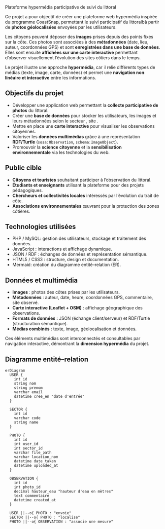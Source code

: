 Plateforme hypermédia participative de suivi du littoral
 
Ce projet a pour objectif de créer une plateforme web hypermédia inspirée du programme CoastSnap, permettant le suivi participatif du littoralbà partir de **photos géolocalisées** envoyées par les utilisateurs.

Les citoyens peuvent déposer des **images** prises depuis des points fixes sur la côte. Ces photos sont associées à des **métadonnées** (date, lieu, auteur, coordonnées GPS) et sont **enregistrées dans une base de données**.  
Elles sont ensuite **affichées sur une carte interactive**  permettant d’observer visuellement l’évolution des sites côtiers dans le temps.

Le projet illustre une approche **hypermédia**, car il relie différents types de médias (texte, image, carte, données) et permet une **navigation non linéaire et interactive** entre les informations.



##  Objectifs du projet
- Développer une application web permettant la **collecte participative de photos** du littoral.  
- Créer une **base de données** pour stocker les utilisateurs, les images et leurs métadonnées selon le secteur , site .  
- Mettre en place une **carte interactive** pour visualiser les observations citoyennes.  
- Valoriser les **données multimédias** grâce à une représentation **RDF/Turtle** (`sosa:Observation`, `schema:ImageObject`).  
- Promouvoir la **science citoyenne** et la **sensibilisation environnementale** via les technologies du web.  



##  Public cible
- **Citoyens et touristes** souhaitant participer à l’observation du littoral.  
- **Étudiants et enseignants** utilisant la plateforme pour des projets pédagogiques.  
- **Chercheurs et collectivités locales** intéressés par l’évolution du trait de côte.  
- **Associations environnementales** œuvrant pour la protection des zones côtières.


##  Technologies utilisées
- PHP / MySQL: gestion des utilisateurs, stockage et traitement des données.  
- JavaScript : interactions et affichage dynamique.    
- JSON / RDF : échanges de données et représentation sémantique.  
- HTML5 / CSS3 : structure, design et documentation.  
- Mermaid: création du diagramme entité–relation (ER).  

##  Données et multimédia
- **Images** : photos des côtes prises par les utilisateurs.  
- **Métadonnées** : auteur, date, heure, coordonnées GPS, commentaire, site observé.  
- **Carte interactive (Leaflet + OSM)** : affichage géographique des observations.  
- **Formats de données** : JSON (échange client/serveur) et RDF/Turtle (structuration sémantique).  
- **Médias combinés** : texte, image, géolocalisation et données.  

Ces éléments multimédias sont interconnectés et consultables par navigation interactive, démontrant la **dimension hypermédia** du projet.


##  Diagramme entité–relation

```mermaid
erDiagram
  USER {
    int id
    string nom
    string prenom
    varchar email
    datetime cree_en "date d'entrée"
  }

  SECTOR {
    int id
    varchar code
    string name
  }

  PHOTO {
    int id
    int user_id
    int sector_id
    varchar file_path
    varchar location_nom
    datetime date_taken
    datetime uploaded_at
  }

  OBSERVATION {
    int id
    int photo_id
    decimal hauteur_eau "hauteur d'eau en mètres"
    text commentaire
    datetime created_at
  }

  USER ||--o{ PHOTO : "envoie"
  SECTOR ||--o{ PHOTO : "localise"
  PHOTO ||--o{ OBSERVATION : "associe une mesure"










